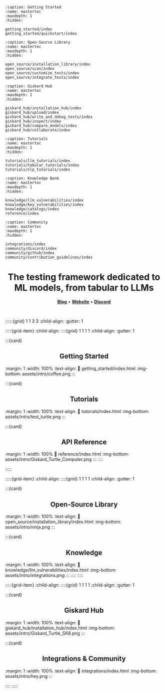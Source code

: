 <script type="text/javascript">
!function(){var e,t,n;e="7f26c9419b1f16e",t=function(){Reo.init({clientID:"7f26c9419b1f16e"})},(n=document.createElement("script")).src="https://static.reo.dev/"+e+"/reo.js",n.async=!0,n.onload=t,document.head.appendChild(n)}();
</script>

```{toctree}
:caption: Getting Started
:name: mastertoc
:maxdepth: 1
:hidden:

getting_started/index
getting_started/quickstart/index
```

```{toctree}
:caption: Open-Source Library
:name: mastertoc
:maxdepth: 1
:hidden:

open_source/installation_library/index
open_source/scan/index
open_source/customize_tests/index
open_source/integrate_tests/index
```

```{toctree}
:caption: Giskard Hub
:name: mastertoc
:maxdepth: 1
:hidden:

giskard_hub/installation_hub/index
giskard_hub/upload/index
giskard_hub/write_and_debug_tests/index
giskard_hub/inspect/index
giskard_hub/compare_models/index
giskard_hub/collaborate/index
```

```{toctree}
:caption: Tutorials
:name: mastertoc
:maxdepth: 1
:hidden:

tutorials/llm_tutorials/index
tutorials/tabular_tutorials/index
tutorials/nlp_tutorials/index
```

```{toctree}
:caption: Knowledge Bank
:name: mastertoc
:maxdepth: 1
:hidden:

knowledge/llm_vulnerabilities/index
knowledge/key_vulnerabilities/index
knowledge/catalogs/index
reference/index
```

```{toctree}
:caption: Community
:name: mastertoc
:maxdepth: 1
:hidden:

integrations/index
community/discord/index
community/github/index
community/contribution_guidelines/index
```

<h1 align="center" weight='300' style="color: var(--sd-color-card-text);" >The testing framework dedicated to  ML models, from tabular to LLMs</h1>
<p align="center"> 
   <a href="https://www.giskard.ai/knowledge-categories/blog/?utm_source=github&utm_medium=github&utm_campaign=github_readme&utm_id=readmeblog"><b>Blog</b></a> &bull;  
  <a href="https://www.giskard.ai/?utm_source=github&utm_medium=github&utm_campaign=github_readme&utm_id=readmeblog"><b>Website</b></a> &bull;
  <a href="https://gisk.ar/discord"><b>Discord</b></a>
 </p>
<br />


::::::{grid} 1 1 3 3
:child-align:
:gutter: 1

:::::{grid-item}
:child-align:
::::{grid} 1 1 1 1
:child-align:
:gutter: 1

:::{card} <h2><center> Getting Started </center></h2>
:margin: 1
:width: 100%
:text-align:
:link: getting_started/index.html
:img-bottom: assets/intro/coffee.png
:::

:::{card} <h2><center> Tutorials </center></h2>
:margin: 1
:width: 100%
:text-align:
:link: tutorials/index.html
:img-bottom: assets/intro/test_turtle.png
:::

:::{card} <h2><center> API Reference </center></h2>
:margin: 1
:width: 100%
:link: reference/index.html
:img-bottom: assets/intro/Giskard_Turtle_Computer.png
:::
::::

:::::

:::::{grid-item}
:child-align:
::::{grid} 1 1 1 1
:child-align:
:gutter: 1

:::{card} <h2><center> Open-Source Library </center></h2>
:margin: 1
:width: 100%
:text-align:
:link: open_source/installation_library/index.html
:img-bottom: assets/intro/ninja.png
:::

:::{card} <h2><center> Knowledge </center></h2>
:margin: 1
:width: 100%
:text-align:
:link: knowledge/llm_vulnerabilities/index.html
:img-bottom: assets/intro/integrations.png
:::
::::
:::::

:::::{grid-item}
:child-align:
::::{grid} 1 1 1 1
:child-align:
:gutter: 1

:::{card} <h2><center> Giskard Hub </center></h2>
:margin: 1
:width: 100%
:text-align:
:link: giskard_hub/installation_hub/index.html
:img-bottom: assets/intro/Giskard_Turtle_SK8.png
:::

:::{card} <h2><center> Integrations & Community </center></h2>
:margin: 1
:width: 100%
:text-align:
:link: integrations/index.html
:img-bottom: assets/intro/hey.png
:::

::::
:::::


